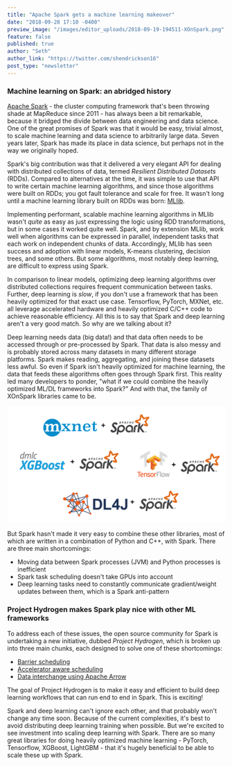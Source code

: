 ```yaml
---
title: "Apache Spark gets a machine learning makeover"
date: "2018-09-28 17:10 -0400"
preview_image: "/images/editor_uploads/2018-09-19-194511-XOnSpark.png"
feature: false
published: true
author: "Seth"
author_link: "https://twitter.com/shendrickson16"
post_type: "newsletter"
---
```


### Machine learning on Spark: an abridged history

[Apache Spark](https://spark.apache.org/) - the cluster computing framework 
that's been throwing shade at MapReduce since 2011 - has always been a bit 
remarkable, because it bridged the divide between data engineering and data 
science. One of the great promises of Spark was that it would be easy, 
trivial almost, to scale machine learning and data science to arbitrarily 
large data. Seven years later, Spark has made its place in data science, but 
perhaps not in the way we originally hoped.

Spark's big contribution was that it delivered a very elegant API for dealing 
with distributed collections of data, termed _Resilient Distributed Datasets_ 
(RDDs). Compared to alternatives at the time, it was simple to use that API 
to write certain machine learning algorithms, and since those algorithms were 
built on RDDs; you got fault tolerance and scale for free. It wasn't long 
until a machine learning library built on RDDs was born: [MLlib](https://spark.apache.org/docs/latest/ml-guide.html). 

Implementing performant, scalable machine learning algorithms in MLlib wasn't 
*quite* as easy as just expressing the logic using RDD transformations, but in 
some cases it worked quite well. Spark, and by extension MLlib, work well 
when algorithms can be expressed in parallel, independent tasks that each 
work on independent chunks of data. Accordingly, MLlib has seen success and 
adoption with linear models, K-means clustering, decision trees, and some 
others. But some algorithms, most notably deep learning, are difficult to 
express using Spark. 

In comparison to linear models, optimizing deep learning algorithms over 
distributed collections requires frequent communication between tasks. 
Further, deep learning is _slow_, if you don't use a framework that has been 
heavily optimized for that exact use case. Tensorflow, PyTorch, MXNet, etc. 
all leverage accelerated hardware and heavily optimized C/C++ code to achieve 
reasonable efficiency. All this is to say that Spark and deep learning aren't 
a very good match.  So why are we talking about it?

Deep learning needs data (big data!) and that data often needs to be accessed 
through or pre-processed by Spark. That data is also messy and is probably 
stored across many datasets in many different storage platforms. Spark makes 
reading, aggregating, and joining these datasets less awful. So even if Spark 
isn't heavily optimized for machine learning, the data that feeds these 
algorithms often goes through Spark first. This reality led many developers 
to ponder, "what if we could combine the heavily optimized ML/DL frameworks 
into Spark?" And with that, the family of XOnSpark libraries came to be.

![](/images/editor_uploads/2018-09-19-194511-XOnSpark.png)

But Spark hasn't made it very easy to combine these other libraries, most of 
which are written in a combination of Python and C++, with Spark. There are
three main shortcomings:

* Moving data between Spark processes (JVM) and Python processes is inefficient
* Spark task scheduling doesn't take GPUs into account
* Deep learning tasks need to constantly communicate gradient/weight updates between them, which is a Spark anti-pattern

### Project Hydrogen makes Spark play nice with other ML frameworks

To address each of these issues, the open source community for Spark is 
undertaking a new initiative, dubbed _Project Hydrogen_, which is 
broken up into three main chunks, each designed to solve one of these 
shortcomings:

* [Barrier scheduling](https://issues.apache.org/jira/browse/SPARK-24374)
* [Accelerator aware scheduling](https://issues.apache.org/jira/browse/SPARK-24615)
* [Data interchange using Apache Arrow](https://issues.apache.org/jira/browse/SPARK-24579)

The goal of Project Hydrogen is to make it easy and efficient to build deep learning workflows that can run end to end in Spark. This is exciting!

Spark and deep learning can't ignore each other, and that probably won't 
change any time soon. Because of the current complexities, it's best to avoid 
distributing deep learning training when possible. But we're excited to 
see investment into scaling deep learning with Spark. There are so many great 
libraries for doing heavily optimized machine learning - PyTorch, Tensorflow, 
XGBoost, LightGBM - that it's hugely beneficial to be able to scale these 
up with Spark.